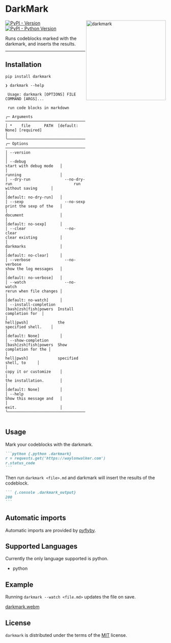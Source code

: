 # DarkMark

<img src="https://user-images.githubusercontent.com/22648375/216847624-d4dbc93b-76d7-4d2c-ba71-fa58b4b331e5.png" alt="darkmark" width="250" align=right>

[![PyPI - Version](https://img.shields.io/pypi/v/darkmark.svg)](https://pypi.org/project/darkmark)
[![PyPI - Python Version](https://img.shields.io/pypi/pyversions/darkmark.svg)](https://pypi.org/project/darkmark)

Runs codeblocks marked with the darkmark, and inserts the results.

-----

## Installation

```console
pip install darkmark
```

```console
❯ darkmark --help

 Usage: darkmark [OPTIONS] FILE COMMAND [ARGS]...

 run code blocks in markdown

╭─ Arguments ────────────────────────────────────────────────────────────────────────────╮
│ *    file      PATH  [default: None] [required]                                        │
╰────────────────────────────────────────────────────────────────────────────────────────╯
╭─ Options ──────────────────────────────────────────────────────────────────────────────╮
│ --version                                                                              │
│ --debug                                                        start with debug mode   │
│                                                                running                 │
│ --dry-run               --no-dry-run                           run without saving      │
│                                                                [default: no-dry-run]   │
│ --sexp                  --no-sexp                              print the sexp of the   │
│                                                                document                │
│                                                                [default: no-sexp]      │
│ --clear                 --no-clear                             clear existing          │
│                                                                darkmarks               │
│                                                                [default: no-clear]     │
│ --verbose               --no-verbose                           show the log messages   │
│                                                                [default: no-verbose]   │
│ --watch                 --no-watch                             rerun when file changes │
│                                                                [default: no-watch]     │
│ --install-completion                    [bash|zsh|fish|powers  Install completion for  │
│                                         hell|pwsh]             the specified shell.    │
│                                                                [default: None]         │
│ --show-completion                       [bash|zsh|fish|powers  Show completion for the │
│                                         hell|pwsh]             specified shell, to     │
│                                                                copy it or customize    │
│                                                                the installation.       │
│                                                                [default: None]         │
│ --help                                                         Show this message and   │
│                                                                exit.                   │
╰────────────────────────────────────────────────────────────────────────────────────────╯


```

## Usage

Mark your codeblocks with the darkmark.

~~~ markdown
```python {.python .darkmark}
r = requests.get('https://waylonwalker.com')
r.status_code
```
~~~

Then run `darkmark <file>.md` and darkmark will insert the results of the codeblock.

~~~ markdown
``` {.console .darkmark_output}
200
```
~~~

## Automatic imports

Automatic imports are provided by [pyflyby](https://github.com/deshaw/pyflyby).

## Supported Languages

Currently the only language supported is python.

* python

## Example

Running `darkmark --watch <file.md>` updates the file on save.

[darkmark.webm](https://user-images.githubusercontent.com/22648375/216849738-12897dfc-3e2b-4e5b-9b6d-cbb29c3ae782.webm)



## License

`darkmark` is distributed under the terms of the [MIT](https://spdx.org/licenses/MIT.html) license.
